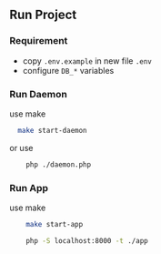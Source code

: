 ## Run Project

### Requirement

- copy `.env.example` in new file `.env`
- configure `DB_*` variables

### Run Daemon

use make

```bash
  make start-daemon
```

or use

```bash
    php ./daemon.php
```

### Run App

use make

````bash
    make start-app
````

````bash
    php -S localhost:8000 -t ./app
````